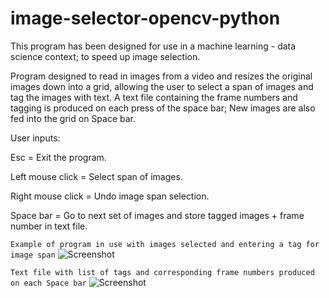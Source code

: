 # image-selector-opencv-python

This program has been designed for use in a machine learning - data science context; to speed up image selection.

Program designed to read in images from a video and resizes the original images down into a grid, allowing 
the user to select a span of images and tag the images with text. A text file containing the frame numbers and tagging 
is produced on each press of the space bar; New images are also fed into the grid on Space bar.

User inputs:

Esc = Exit the program.

Left mouse click = Select span of images.

Right mouse click = Undo image span selection.

Space bar = Go to next set of images and store tagged images + frame number in text file.

```Example of program in use with images selected and entering a tag for image span```
![Screenshot](https://github.com/LeeWannacott/image-selector-opencv-python/blob/master/Example_of_use.png)

```Text file with list of tags and corresponding frame numbers produced on each Space bar```
![Screenshot](https://github.com/LeeWannacott/image-selector-opencv-python/blob/master/List_of_images.png)
